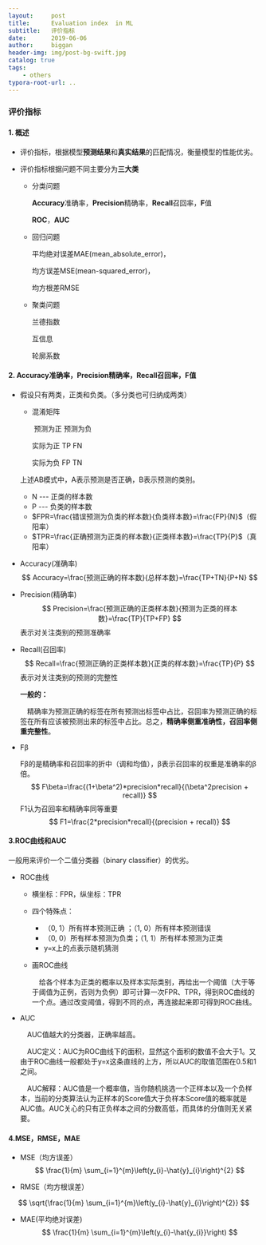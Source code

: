 ```yaml
---
layout:     post
title:      Evaluation index  in ML
subtitle:   评价指标
date:       2019-06-06
author:     biggan
header-img: img/post-bg-swift.jpg
catalog: true
tags:
    - others
typora-root-url: ..
---
```


### 评价指标

#### 1. 概述

- 评价指标，根据模型**预测结果**和**真实结果**的匹配情况，衡量模型的性能优劣。

- 评价指标根据问题不同主要分为**三大类**

  - 分类问题

    **Accuracy**准确率，**Precision**精确率，**Recall**召回率，**F**值

    **ROC**，**AUC**

  - 回归问题

    平均绝对误差MAE(mean_absolute_error)，

    均方误差MSE(mean-squared_error)，

    均方根差RMSE

  - 聚类问题

    兰德指数

    互信息
  
    轮廓系数
    
    

#### 2. Accuracy准确率，Precision精确率，Recall召回率，F值

- 假设只有两类，正类和负类。（多分类也可归纳成两类）

  - 混淆矩阵

    ​                    预测为正       预测为负
  
    实际为正	      TP                 FN	
  
    实际为负	      FP                 TN
  
  上述AB模式中，A表示预测是否正确，B表示预测的类别。
  
  - N --- 正类的样本数
  - P --- 负类的样本数
  - $FPR=\frac{错误预测为负类的样本数}{负类样本数}=\frac{FP}{N}$（假阳率）
  - $TPR=\frac{正确预测为正类的样本数}{正类样本数}=\frac{TP}{P}$（真阳率）
  
- Accuracy(准确率)
  $$
  Accuracy=\frac{预测正确的样本数}{总样本数}=\frac{TP+TN}{P+N}
  $$

- Precision(精确率)
  $$
  Precision=\frac{预测正确的正类样本数}{预测为正类的样本数}=\frac{TP}{TP+FP}
  $$
  表示对关注类别的预测准确率

- Recall(召回率)
  $$
  Recall=\frac{预测正确的正类样本数}{正类的样本数}=\frac{TP}{P}
  $$
  表示对关注类别的预测的完整性

  
  
  **一般的：**
  
  &emsp;精确率为预测正确的标签在所有预测出标签中占比，召回率为预测正确的标签在所有应该被预测出来的标签中占比。总之，**精确率侧重准确性，召回率侧重完整性**。
  
  
  
- Fβ

  Fβ的是精确率和召回率的折中（调和均值），β表示召回率的权重是准确率的β倍。
  $$
  F\beta=\frac{(1+\beta^2)*precision*recall}{(\beta^2precision + recall)}
  $$
  F1认为召回率和精确率同等重要
  $$
  F1=\frac{2*precision*recall}{(precision + recall)}
  $$
  



#### 3.ROC曲线和AUC

一般用来评价一个二值分类器（binary classifier）的优劣。

- ROC曲线

  - 横坐标：FPR，纵坐标：TPR

  - 四个特殊点：

    - （0, 1）所有样本预测正确 ；（1, 0）所有样本预测错误
    - （0, 0）所有样本预测为负类；（1, 1）所有样本预测为正类
    - y=x上的点表示随机猜测

  - 画ROC曲线

    &emsp;给各个样本为正类的概率以及样本实际类别，再给出一个阈值（大于等于阈值为正例，否则为负例）即可计算一次FPR、TPR，得到ROC曲线的一个点。通过改变阈值，得到不同的点，再连接起来即可得到ROC曲线。

- AUC

  &emsp;AUC值越大的分类器，正确率越高。

  &emsp;AUC定义：AUC为ROC曲线下的面积，显然这个面积的数值不会大于1。又由于ROC曲线一般都处于y=x这条直线的上方，所以AUC的取值范围在0.5和1之间。

  &emsp;AUC解释：AUC值是一个概率值，当你随机挑选一个正样本以及一个负样本，当前的分类算法认为正样本的Score值大于负样本Score值的概率就是AUC值。AUC关心的只有正负样本之间的分数高低，而具体的分值则无关紧要。
  
  


#### 4.MSE，RMSE，MAE

- MSE（均方误差）
  $$
  \frac{1}{m} \sum_{i=1}^{m}\left(y_{i}-\hat{y}_{i}\right)^{2}
  $$

- RMSE（均方根误差）

$$
\sqrt{\frac{1}{m} \sum_{i=1}^{m}\left(y_{i}-\hat{y}_{i}\right)^{2}}
$$

- MAE(平均绝对误差)
  $$
  \frac{1}{m} \sum_{i=1}^{m}\left(y_{i}-\hat{y_{i}}\right)
  $$